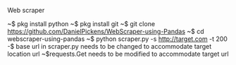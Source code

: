 Web scraper 

~$ pkg install python
~$ pkg install git
~$ git clone https://github.com/DanielPickens/WebScraper-using-Pandas
~$ cd webscraper-using-pandas
~$ python scraper.py -s http://target.com -t 200
-$ base url in scraper.py needs to be changed to accommodate target location url
~$requests.Get needs to be modified to accommodate target url
